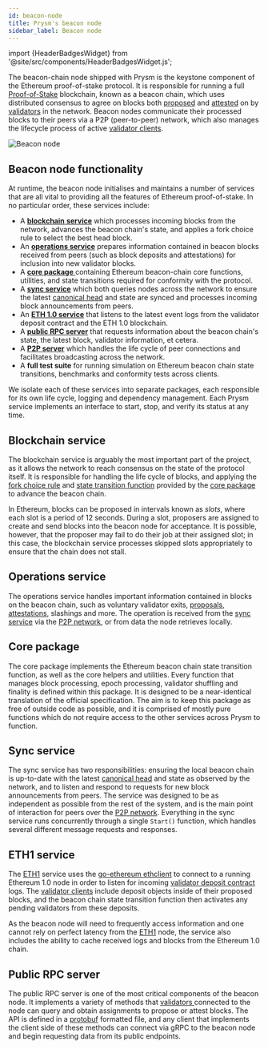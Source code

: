 ```yaml
---
id: beacon-node
title: Prysm's beacon node
sidebar_label: Beacon node
---
```


import {HeaderBadgesWidget} from '@site/src/components/HeaderBadgesWidget.js';

<HeaderBadgesWidget />

The beacon-chain node shipped with Prysm is the keystone component of the Ethereum proof-of-stake protocol. It is responsible for running a full [Proof-of-Stake](/terminology#proof-of-stake-pos) blockchain, known as a beacon chain, which uses distributed consensus to agree on blocks both [proposed](/terminology#propose) and [attested](/terminology#attest) on by [validators](/terminology#validator) in the network. Beacon nodes communicate their processed blocks to their peers via a P2P \(peer-to-peer\) network, which also manages the lifecycle process of active [validator clients](/how-prysm-works/prysm-validator-client).

![Beacon node](/images/prysm-beacon-chain.png)

## Beacon node functionality

At runtime, the beacon node initialises and maintains a number of services that are all vital to providing all the features of Ethereum proof-of-stake. In no particular order, these services include:

* A [**blockchain** **service**](#blockchain-service) which processes incoming blocks from the network, advances the beacon chain's state, and applies a fork choice rule to select the best head block.
* An [**operations service**](#operations-service) prepares information contained in beacon blocks received from peers \(such as block deposits and attestations\) for inclusion into new validator blocks.
* A [**core package** ](#core-package) containing Ethereum beacon-chain core functions, utilities, and state transitions required for conformity with the protocol.
* A [**sync service**](#sync-service) which both queries nodes across the network to ensure the latest [canonical head](/terminology#canonical-head-block) and state are synced and processes incoming block announcements from peers.
* An [**ETH 1.0 service**](#eth1-service) that listens to the latest event logs from the validator deposit contract and the ETH 1.0 blockchain.
* A [**public RPC server**](#public-rpc-server) that requests information about the beacon chain's state, the latest block, validator information, et cetera.
* A [**P2P server**](p2p-networking) which handles the life cycle of peer connections and facilitates broadcasting across the network.
* A **full test suite** for running simulation on Ethereum beacon chain state transitions, benchmarks and conformity tests across clients.

We isolate each of these services into separate packages, each responsible for its own life cycle, logging and dependency management. Each Prysm service implements an interface to start, stop, and verify its status at any time.

## Blockchain service

The blockchain service is arguably the most important part of the project, as it allows the network to reach consensus on the state of the protocol itself. It is responsible for handling the life cycle of blocks, and applying the [fork choice rule](/terminology#fork-choice-rule) and [state transition function](/terminology#state-transition-function) provided by the [core package](#core-package) to advance the beacon chain.

In Ethereum, blocks can be proposed in intervals known as _slots_, where each slot is a period of 12 seconds. During a slot, proposers are assigned to create and send blocks into the beacon node for acceptance. It is possible, however, that the proposer may fail to do their job at their assigned slot; in this case, the blockchain service processes skipped slots appropriately to ensure that the chain does not stall.

## Operations service

The operations service handles important information contained in blocks on the beacon chain, such as voluntary validator exits, [proposals](/terminology#propose), [attestations](/terminology#attest), slashings and more. The operation is received from the [sync service](#sync-service) via the [P2P network](p2p-networking), or from data the node retrieves locally.

## Core package

The core package implements the Ethereum beacon chain state transition function, as well as the core helpers and utilities. Every function that manages block processing, epoch processing, validator shuffling and finality is defined within this package. It is designed to be a near-identical translation of the official specification. The aim is to keep this package as free of outside code as possible, and it is comprised of mostly pure functions which do not require access to the other services across Prysm to function.

## Sync service

The sync service has two responsibilities: ensuring the local beacon chain is up-to-date with the latest [canonical head](/terminology#canonical-head-block) and state as observed by the network, and to listen and respond to requests for new block announcements from peers. The service was designed to be as independent as possible from the rest of the system, and is the main point of interaction for peers over the [P2P network](p2p-networking). Everything in the sync service runs concurrently through a single `Start()` function, which handles several different message requests and responses.

## ETH1 service

The [ETH1](/terminology#eth1) service uses the [go-ethereum ethclient](https://github.com/ethereum/go-ethereum/tree/master/ethclient) to connect to a running Ethereum 1.0 node in order to listen for incoming [validator deposit contract](validator-deposit-contract) logs. The [validator clients](prysm-validator-client) include deposit objects inside of their proposed blocks, and the beacon chain state transition function then activates any pending validators from these deposits.

As the beacon node will need to frequently access information and one cannot rely on perfect latency from the [ETH1](/terminology#eth1) node, the service also includes the ability to cache received logs and blocks from the Ethereum 1.0 chain.

## Public RPC server

The public RPC server is one of the most critical components of the beacon node. It implements a variety of methods that [validators ](/terminology#validator)connected to the node can query and obtain assignments to propose or attest blocks. The API is defined in a [protobuf](https://developers.google.com/protocol-buffers/) formatted file, and any client that implements the client side of these methods can connect via gRPC to the beacon node and begin requesting data from its public endpoints.

